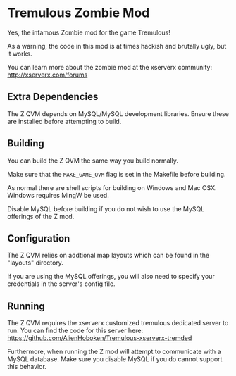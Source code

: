 Tremulous Zombie Mod
==================

Yes, the infamous Zombie mod for the game Tremulous!

As a warning, the code in this mod is at times hackish and brutally ugly, but it works.

You can learn more about the zombie mod at the xserverx community: http://xserverx.com/forums

Extra Dependencies
-----------------------
The Z QVM depends on MySQL/MySQL development libraries. Ensure these are installed before attempting to build.

Building
-----------------------
You can build the Z QVM the same way you build normally.

Make sure that the `MAKE_GAME_QVM` flag is set in the Makefile before building.

As normal there are shell scripts for building on Windows and Mac OSX. Windows requires MingW be used.

Disable MySQL before building if you do not wish to use the MySQL offerings of the Z mod.

Configuration
-----------------------
The Z QVM relies on addtional map layouts which can be found in the "layouts" directory.

If you are using the MySQL offerings, you will also need to specify your credentials in the server's config file.

Running
-----------------------
The Z QVM requires the xserverx customized tremulous dedicated server to run. You can find the code for this server here: https://github.com/AlienHoboken/Tremulous-xserverx-tremded

Furthermore, when running the Z mod will attempt to communicate with a MySQL database. Make sure you disable MySQL if you do cannot support this behavior.
